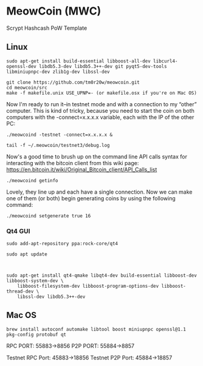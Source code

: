 MeowCoin (MWC)
===========

Scrypt Hashcash PoW Template

## Linux
```
sudo apt-get install build-essential libboost-all-dev libcurl4-openssl-dev libdb5.3-dev libdb5.3++-dev git pyqt5-dev-tools libminiupnpc-dev zlib1g-dev libssl-dev
```

```
git clone https://github.com/tm0r20w/meowcoin.git
cd meowcoin/src
make -f makefile.unix USE_UPNP=- (or makefile.osx if you're on Mac OS)
```
Now I'm ready to run it–in testnet mode and with a connection to my “other” computer. This is kind of tricky, because you need to start the coin on both computers with the -connect=x.x.x.x variable, each with the IP of the other PC:
```
./meowcoind -testnet -connect=x.x.x.x &
```

```
tail -f ~/.meowcoin/testnet3/debug.log
```

Now's a good time to brush up on the command line API calls syntax for interacting with the bitcoin client from this wiki page: https://en.bitcoin.it/wiki/Original_Bitcoin_client/API_Calls_list
```
./meowcoind getinfo
```
Lovely, they line up and each have a single connection. Now we can make one of them (or both) begin generating coins by using the following command:
```
./meowcoind setgenerate true 16
```

### Qt4 GUI
```
sudo add-apt-repository ppa:rock-core/qt4

sudo apt update



sudo apt-get install qt4-qmake libqt4-dev build-essential libboost-dev libboost-system-dev \
    libboost-filesystem-dev libboost-program-options-dev libboost-thread-dev \
    libssl-dev libdb5.3++-dev
```

## Mac OS
```
brew install autoconf automake libtool boost miniupnpc openssl@1.1 pkg-config protobuf qt
```

RPC PORT: 55883->8856
P2P PORT: 55884->8857

Testnet RPC Port: 45883->18856
Testnet P2P Port: 45884->18857
